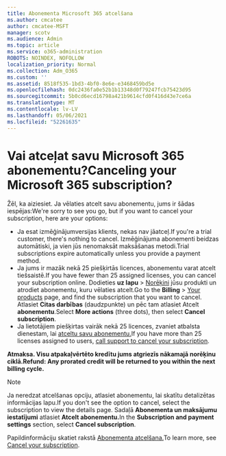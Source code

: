 ```yaml
---
title: Abonementa Microsoft 365 atcelšana
ms.author: cmcatee
author: cmcatee-MSFT
manager: scotv
ms.audience: Admin
ms.topic: article
ms.service: o365-administration
ROBOTS: NOINDEX, NOFOLLOW
localization_priority: Normal
ms.collection: Adm_O365
ms.custom: ''
ms.assetid: 8518f535-1bd3-4bf0-8e6e-e3468459bd5e
ms.openlocfilehash: 0dc2436fa0e52b1b13348d0f79247fcb75423d95
ms.sourcegitcommit: 5b0cd6ecd16798a421b9614cfd0f416d43e7ce6a
ms.translationtype: MT
ms.contentlocale: lv-LV
ms.lasthandoff: 05/06/2021
ms.locfileid: "52261635"
---
```

# <a name="canceling-your-microsoft-365-subscription"></a><span data-ttu-id="06fc0-102">Vai atceļat savu Microsoft 365 abonementu?</span><span class="sxs-lookup"><span data-stu-id="06fc0-102">Canceling your Microsoft 365 subscription?</span></span>

<span data-ttu-id="06fc0-103">Žēl, ka aiziesiet. Ja vēlaties atcelt savu abonementu, jums ir šādas iespējas:</span><span class="sxs-lookup"><span data-stu-id="06fc0-103">We're sorry to see you go, but if you want to cancel your subscription, here are your options:</span></span>
  
- <span data-ttu-id="06fc0-104">Ja esat izmēģinājumversijas klients, nekas nav jāatceļ.</span><span class="sxs-lookup"><span data-stu-id="06fc0-104">If you're a trial customer, there's nothing to cancel.</span></span> <span data-ttu-id="06fc0-105">Izmēģinājuma abonementi beidzas automātiski, ja vien jūs nenomaksāt maksāšanas metodi.</span><span class="sxs-lookup"><span data-stu-id="06fc0-105">Trial subscriptions expire automatically unless you provide a payment method.</span></span>
- <span data-ttu-id="06fc0-106">Ja jums ir mazāk nekā 25 piešķirtās licences, abonementu varat atcelt tiešsaistē.</span><span class="sxs-lookup"><span data-stu-id="06fc0-106">If you have fewer than 25 assigned licenses, you can cancel your subscription online.</span></span> <span data-ttu-id="06fc0-107">Dodieties **uz lapu** \> [Norēķini](https://go.microsoft.com/fwlink/p/?linkid=842054) jūsu produkti un atrodiet abonementu, kuru vēlaties atcelt.</span><span class="sxs-lookup"><span data-stu-id="06fc0-107">Go to the **Billing** \> [Your products](https://go.microsoft.com/fwlink/p/?linkid=842054) page, and find the subscription that you want to cancel.</span></span> <span data-ttu-id="06fc0-108">Atlasiet **Citas darbības** (daudzpunkte) un pēc tam atlasiet Atcelt **abonementu**.</span><span class="sxs-lookup"><span data-stu-id="06fc0-108">Select **More actions** (three dots), then select **Cancel subscription**.</span></span>
- <span data-ttu-id="06fc0-109">Ja lietotājiem piešķirtas vairāk nekā 25 licences, zvaniet atbalsta dienestam, lai [atceltu savu abonementu.](/microsoft-365/admin/contact-support-for-business-products?view=o365-worldwide)</span><span class="sxs-lookup"><span data-stu-id="06fc0-109">If you have more than 25 licenses assigned to users, [call support to cancel your subscription](/microsoft-365/admin/contact-support-for-business-products?view=o365-worldwide).</span></span>

<span data-ttu-id="06fc0-110">**Atmaksa. Visu atpakaļvērtēto kredītu jums atgriezīs nākamajā norēķinu ciklā.**</span><span class="sxs-lookup"><span data-stu-id="06fc0-110">**Refund: Any prorated credit will be returned to you within the next billing cycle.**</span></span>

> [!NOTE]
> <span data-ttu-id="06fc0-111">Ja neredzat atcelšanas opciju, atlasiet abonementu, lai skatītu detalizētas informācijas lapu.</span><span class="sxs-lookup"><span data-stu-id="06fc0-111">If you don't see the option to cancel, select the subscription to view the details page.</span></span> <span data-ttu-id="06fc0-112">Sadaļā **Abonementa un maksājumu iestatījumi** atlasiet **Atcelt abonementu.**</span><span class="sxs-lookup"><span data-stu-id="06fc0-112">In the **Subscription and payment settings** section, select **Cancel subscription**.</span></span>

<span data-ttu-id="06fc0-113">Papildinformāciju skatiet rakstā [Abonementa atcelšana.](https://docs.microsoft.com/microsoft-365/commerce/subscriptions/cancel-your-subscription)</span><span class="sxs-lookup"><span data-stu-id="06fc0-113">To learn more, see [Cancel your subscription](https://docs.microsoft.com/microsoft-365/commerce/subscriptions/cancel-your-subscription).</span></span>